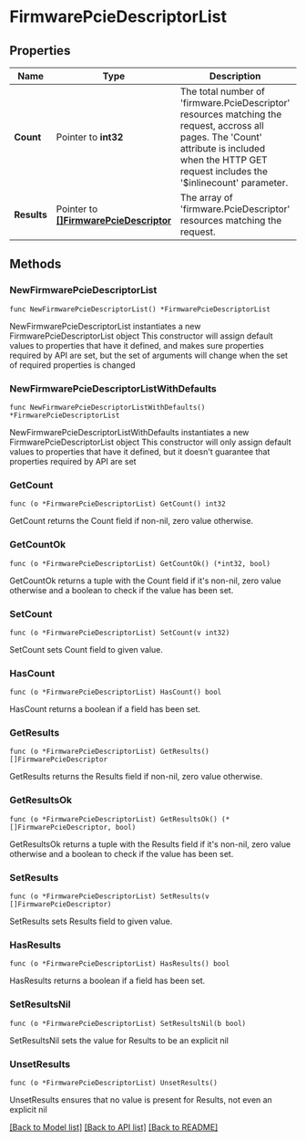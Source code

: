 # FirmwarePcieDescriptorList

## Properties

Name | Type | Description | Notes
------------ | ------------- | ------------- | -------------
**Count** | Pointer to **int32** | The total number of &#39;firmware.PcieDescriptor&#39; resources matching the request, accross all pages. The &#39;Count&#39; attribute is included when the HTTP GET request includes the &#39;$inlinecount&#39; parameter. | [optional] 
**Results** | Pointer to [**[]FirmwarePcieDescriptor**](firmware.PcieDescriptor.md) | The array of &#39;firmware.PcieDescriptor&#39; resources matching the request. | [optional] 

## Methods

### NewFirmwarePcieDescriptorList

`func NewFirmwarePcieDescriptorList() *FirmwarePcieDescriptorList`

NewFirmwarePcieDescriptorList instantiates a new FirmwarePcieDescriptorList object
This constructor will assign default values to properties that have it defined,
and makes sure properties required by API are set, but the set of arguments
will change when the set of required properties is changed

### NewFirmwarePcieDescriptorListWithDefaults

`func NewFirmwarePcieDescriptorListWithDefaults() *FirmwarePcieDescriptorList`

NewFirmwarePcieDescriptorListWithDefaults instantiates a new FirmwarePcieDescriptorList object
This constructor will only assign default values to properties that have it defined,
but it doesn't guarantee that properties required by API are set

### GetCount

`func (o *FirmwarePcieDescriptorList) GetCount() int32`

GetCount returns the Count field if non-nil, zero value otherwise.

### GetCountOk

`func (o *FirmwarePcieDescriptorList) GetCountOk() (*int32, bool)`

GetCountOk returns a tuple with the Count field if it's non-nil, zero value otherwise
and a boolean to check if the value has been set.

### SetCount

`func (o *FirmwarePcieDescriptorList) SetCount(v int32)`

SetCount sets Count field to given value.

### HasCount

`func (o *FirmwarePcieDescriptorList) HasCount() bool`

HasCount returns a boolean if a field has been set.

### GetResults

`func (o *FirmwarePcieDescriptorList) GetResults() []FirmwarePcieDescriptor`

GetResults returns the Results field if non-nil, zero value otherwise.

### GetResultsOk

`func (o *FirmwarePcieDescriptorList) GetResultsOk() (*[]FirmwarePcieDescriptor, bool)`

GetResultsOk returns a tuple with the Results field if it's non-nil, zero value otherwise
and a boolean to check if the value has been set.

### SetResults

`func (o *FirmwarePcieDescriptorList) SetResults(v []FirmwarePcieDescriptor)`

SetResults sets Results field to given value.

### HasResults

`func (o *FirmwarePcieDescriptorList) HasResults() bool`

HasResults returns a boolean if a field has been set.

### SetResultsNil

`func (o *FirmwarePcieDescriptorList) SetResultsNil(b bool)`

 SetResultsNil sets the value for Results to be an explicit nil

### UnsetResults
`func (o *FirmwarePcieDescriptorList) UnsetResults()`

UnsetResults ensures that no value is present for Results, not even an explicit nil

[[Back to Model list]](../README.md#documentation-for-models) [[Back to API list]](../README.md#documentation-for-api-endpoints) [[Back to README]](../README.md)


